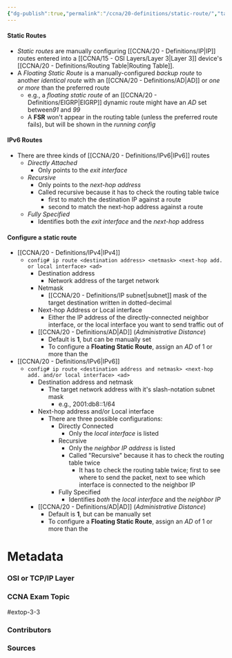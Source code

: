 ```yaml
---
{"dg-publish":true,"permalink":"/ccna/20-definitions/static-route/","tags":["defs_ccna"]}
---
```


#### Static Routes
- *Static routes* are manually configuring [[CCNA/20 - Definitions/IP\|IP]] routes entered into a [[CCNA/15 - OSI Layers/Layer 3\|Layer 3]] device's [[CCNA/20 - Definitions/Routing Table\|Routing Table]].
- A *Floating Static Route* is a manually-configured *backup route* to another *identical route* with an [[CCNA/20 - Definitions/AD\|AD]] or *one or more* than the preferred route
	- e.g., a *floating static route* of an [[CCNA/20 - Definitions/EIGRP\|EIGRP]] dynamic route might have an *AD* set between*91* and *99*
	- A **FSR** won't appear in the routing table (unless the preferred route fails), but will be shown in the *running config*

#### IPv6 Routes
- There are three kinds of [[CCNA/20 - Definitions/IPv6\|IPv6]] routes
	- *Directly Attached*
		- Only points to the *exit interface*
	- *Recursive*
		- Only points to the *next-hop address*
		- Called recursive because it has to check the routing table twice
			- first to match the destination IP against a route
			- second to match the next-hop address against a route
	- *Fully Specified*
		- Identifies both the *exit interface* and the *next-hop* address

#### Configure a static route
- [[CCNA/20 - Definitions/IPv4\|IPv4]]
	- `config# ip route <destination address> <netmask> <next-hop add. or local interface> <ad>`
		- Destination address
			- Network address of the target network
		- Netmask
			- [[CCNA/20 - Definitions/IP subnet\|subnet]] mask of the target destination written in dotted-decimal
		- Next-hop Address or Local interface
			- Either the IP address of the directly-connected neighbor interface, or the local interface you want to send traffic out of
		- [[CCNA/20 - Definitions/AD\|AD]] (*Administrative Distance*)
			- Default is **1**, but can be manually set
			- To configure a **Floating Static Route**, assign an *AD* of 1 or more than the 
- [[CCNA/20 - Definitions/IPv6\|IPv6]]
	- `config# ip route <destination address and netmask> <next-hop add. and/or local interface> <ad>`
		- Destination address and netmask
			- The target network address with it's slash-notation subnet mask
				- e.g., 2001:db8::1/64
		- Next-hop address and/or Local interface
			- There are three possible configurations:
				- Directly Connected
					- Only the *local interface* is listed
				- Recursive
					- Only the *neighbor IP address* is listed
					- Called "Recursive" because it has to check the routing table twice
						- It has to check the routing table twice; first to see where to send the packet, next to see which interface is connected to the neighbor IP
				- Fully Specified
					- Identifies *both* the *local interface* and the *neighbor IP*
		- [[CCNA/20 - Definitions/AD\|AD]] (*Administrative Distance*)
			- Default is **1**, but can be manually set
			- To configure a **Floating Static Route**, assign an *AD* of 1 or more than the 



# Metadata
### OSI or TCP/IP Layer

### CCNA Exam Topic
#extop-3-3 
### Contributors

### Sources

